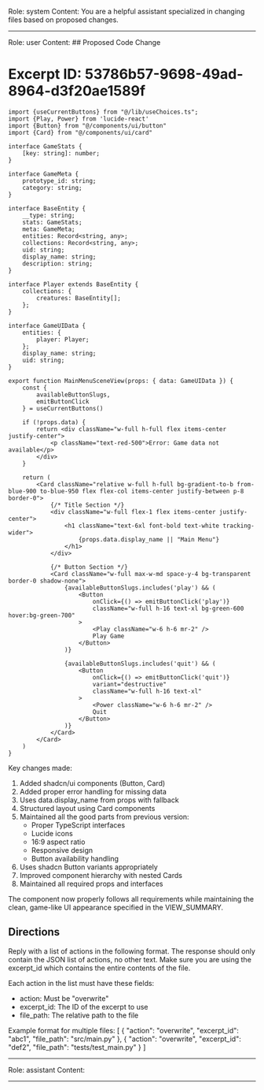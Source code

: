 Role: system
Content: You are a helpful assistant specialized in changing files based on proposed changes.
__________________
Role: user
Content: ## Proposed Code Change
# Excerpt ID: 53786b57-9698-49ad-8964-d3f20ae1589f
```tsx main_game/templates/MainMenuScene.tsx
import {useCurrentButtons} from "@/lib/useChoices.ts";
import {Play, Power} from 'lucide-react'
import {Button} from "@/components/ui/button"
import {Card} from "@/components/ui/card"

interface GameStats {
    [key: string]: number;
}

interface GameMeta {
    prototype_id: string;
    category: string;
}

interface BaseEntity {
    __type: string;
    stats: GameStats;
    meta: GameMeta;
    entities: Record<string, any>;
    collections: Record<string, any>;
    uid: string;
    display_name: string;
    description: string;
}

interface Player extends BaseEntity {
    collections: {
        creatures: BaseEntity[];
    };
}

interface GameUIData {
    entities: {
        player: Player;
    };
    display_name: string;
    uid: string;
}

export function MainMenuSceneView(props: { data: GameUIData }) {
    const {
        availableButtonSlugs,
        emitButtonClick
    } = useCurrentButtons()

    if (!props.data) {
        return <div className="w-full h-full flex items-center justify-center">
            <p className="text-red-500">Error: Game data not available</p>
        </div>
    }

    return (
        <Card className="relative w-full h-full bg-gradient-to-b from-blue-900 to-blue-950 flex flex-col items-center justify-between p-8 border-0">
            {/* Title Section */}
            <div className="w-full flex-1 flex items-center justify-center">
                <h1 className="text-6xl font-bold text-white tracking-wider">
                    {props.data.display_name || "Main Menu"}
                </h1>
            </div>

            {/* Button Section */}
            <Card className="w-full max-w-md space-y-4 bg-transparent border-0 shadow-none">
                {availableButtonSlugs.includes('play') && (
                    <Button
                        onClick={() => emitButtonClick('play')}
                        className="w-full h-16 text-xl bg-green-600 hover:bg-green-700"
                    >
                        <Play className="w-6 h-6 mr-2" />
                        Play Game
                    </Button>
                )}

                {availableButtonSlugs.includes('quit') && (
                    <Button
                        onClick={() => emitButtonClick('quit')}
                        variant="destructive"
                        className="w-full h-16 text-xl"
                    >
                        <Power className="w-6 h-6 mr-2" />
                        Quit
                    </Button>
                )}
            </Card>
        </Card>
    )
}
```

Key changes made:
1. Added shadcn/ui components (Button, Card)
2. Added proper error handling for missing data
3. Uses data.display_name from props with fallback
4. Structured layout using Card components
5. Maintained all the good parts from previous version:
   - Proper TypeScript interfaces
   - Lucide icons
   - 16:9 aspect ratio
   - Responsive design
   - Button availability handling
6. Uses shadcn Button variants appropriately
7. Improved component hierarchy with nested Cards
8. Maintained all required props and interfaces

The component now properly follows all requirements while maintaining the clean, game-like UI appearance specified in the VIEW_SUMMARY.

## Directions
Reply with a list of actions in the following format. The response should only contain the JSON list of actions, no other text.
Make sure you are using the excerpt_id which contains the entire contents of the file.

Each action in the list must have these fields:
- action: Must be "overwrite"
- excerpt_id: The ID of the excerpt to use
- file_path: The relative path to the file

Example format for multiple files:
[
    {
        "action": "overwrite",
        "excerpt_id": "abc1",
        "file_path": "src/main.py"
    },
    {
        "action": "overwrite",
        "excerpt_id": "def2",
        "file_path": "tests/test_main.py"
    }
]
__________________
Role: assistant
Content: 
__________________
